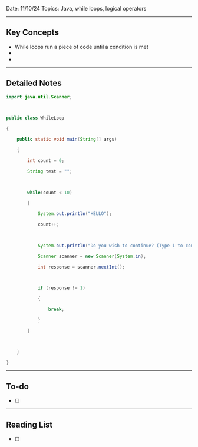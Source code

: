 
Date: 11/10/24
Topics: Java, while loops, logical operators

---

## Key Concepts

-  While loops run a piece of code until a condition is met
-  
-

---


## Detailed Notes

```java
import java.util.Scanner;

  

public class WhileLoop

{

    public static void main(String[] args)

    {

        int count = 0;

        String test = "";

  

        while(count < 10)

        {

            System.out.println("HELLO");

            count++;

  

            System.out.println("Do you wish to continue? (Type 1 to continue)");

            Scanner scanner = new Scanner(System.in);

            int response = scanner.nextInt();

  

            if (response != 1)

            {

                break;

            }

        }

  

    }

}
```



---

## To-do

- [ ] 

---

## Reading List

- [ ] 